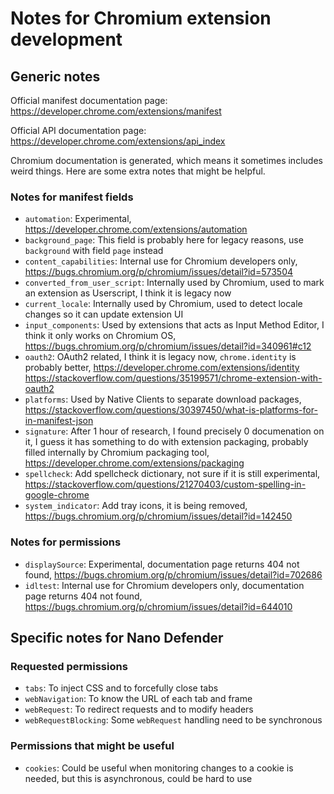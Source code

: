 # Notes for Chromium extension development

## Generic notes

Official manifest documentation page:
https://developer.chrome.com/extensions/manifest

Official API documentation page:
https://developer.chrome.com/extensions/api_index

Chromium documentation is generated, which means it sometimes includes weird
things. Here are some extra notes that might be helpful.

### Notes for manifest fields

* `automation`: Experimental, https://developer.chrome.com/extensions/automation
* `background_page`: This field is probably here for legacy reasons, use
  `background` with field `page` instead
* `content_capabilities`: Internal use for Chromium developers only,
  https://bugs.chromium.org/p/chromium/issues/detail?id=573504
* `converted_from_user_script`: Internally used by Chromium, used to mark an
  extension as Userscript, I think it is legacy now
* `current_locale`: Internally used by Chromium, used to detect locale changes
  so it can update extension UI
* `input_components`: Used by extensions that acts as Input Method Editor, I
  think it only works on Chromium OS,
  https://bugs.chromium.org/p/chromium/issues/detail?id=340961#c12
* `oauth2`: OAuth2 related, I think it is legacy now, `chrome.identity` is
  probably better, https://developer.chrome.com/extensions/identity
  https://stackoverflow.com/questions/35199571/chrome-extension-with-oauth2
* `platforms`: Used by Native Clients to separate download packages,
  https://stackoverflow.com/questions/30397450/what-is-platforms-for-in-manifest-json
* `signature`: After 1 hour of research, I found precisely 0 documenation on
  it, I guess it has something to do with extension packaging, probably filled
  internally by Chromium packaging tool,
  https://developer.chrome.com/extensions/packaging
* `spellcheck`: Add spellcheck dictionary, not sure if it is still experimental,
  https://stackoverflow.com/questions/21270403/custom-spelling-in-google-chrome
* `system_indicator`: Add tray icons, it is being removed,
  https://bugs.chromium.org/p/chromium/issues/detail?id=142450

### Notes for permissions

* `displaySource`: Experimental, documentation page returns 404 not found,
  https://bugs.chromium.org/p/chromium/issues/detail?id=702686
* `idltest`: Internal use for Chromium developers only, documentation page
  returns 404 not found,
  https://bugs.chromium.org/p/chromium/issues/detail?id=644010

## Specific notes for Nano Defender

### Requested permissions

* `tabs`: To inject CSS and to forcefully close tabs
* `webNavigation`: To know the URL of each tab and frame
* `webRequest`: To redirect requests and to modify headers
* `webRequestBlocking`: Some `webRequest` handling need to be synchronous

### Permissions that might be useful

* `cookies`: Could be useful when monitoring changes to a cookie is needed, but
  this is asynchronous, could be hard to use
